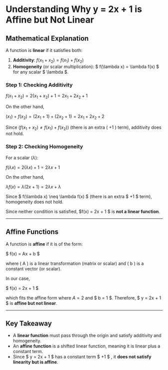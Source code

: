 # Understanding Why y = 2x + 1 is Affine but Not Linear

## **Mathematical Explanation**
A function is **linear** if it satisfies both:

1. **Additivity**: 
$f(x_{1} + x_2) = f(x_1) + f(x_2)$
2. **Homogeneity** (or scalar multiplication): 
$ f(\lambda x) = \lambda f(x) $ for any scalar $ \lambda $.

### **Step 1: Checking Additivity**


$f(x_1 + x_2) = 2(x_1 + x_2) + 1 = 2x_1 + 2x_2 + 1$


On the other hand,


$(x_1) + f(x_2) = (2x_1 + 1) + (2x_2 + 1) = 2x_1 + 2x_2 + 2$


Since $( f(x_1 + x_2) \neq f(x_1) + f(x_2) )$ (there is an extra \( +1 \) term), additivity does not hold.

### **Step 2: Checking Homogeneity**
For a scalar $( \lambda )$:


$f(\lambda x) = 2(\lambda x) + 1 = 2\lambda x + 1$


On the other hand,


$\lambda f(x) = \lambda (2x + 1) = 2\lambda x + \lambda$


Since $ f(\lambda x) \neq \lambda f(x) $ (there is an extra $ +1 $ term), homogeneity does not hold.

Since neither condition is satisfied, $f(x) = 2x + 1 $ is **not a linear function**.

---

## **Affine Functions**
A function is **affine** if it is of the form:

$ f(x) = Ax + b $

where \( A \) is a linear transformation (matrix or scalar) and \( b \) is a constant vector (or scalar).

In our case, 

$ f(x) = 2x + 1 $

which fits the affine form where $A = 2$ and $ b = 1 $. Therefore, $ y = 2x + 1 $ is **affine but not linear**.

---

## **Key Takeaway**
- A **linear function** must pass through the origin and satisfy additivity and homogeneity.
- An **affine function** is a shifted linear function, meaning it is linear plus a constant term.
- Since $ y = 2x + 1 $ has a constant term $ +1 $ , it **does not satisfy linearity but is affine**.

